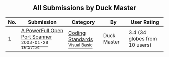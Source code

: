 ﻿<div align="center">

## All Submissions by Duck Master

</div>

No.  | Submission | Category | By   | User Rating
---- | ---------- | -------- | ---- | -----------
1 | [A PowerFull Open Port Scanner<br /><sup>2003-01-28 16:57:54</sup>](https://github.com/Planet-Source-Code/duck-master-a-powerfull-open-port-scanner__1-42787) | [Coding Standards<br /><sup>Visual Basic</sup>](../ByCategory/coding-standards__1-43.md) | Duck Master | 3.4 (34 globes from 10 users)
